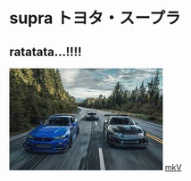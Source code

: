 # supra トヨタ・スープラ
## ratatata...!!!!
![jjj ](https://github.com/derik023/supra/blob/main/car/MKV/rrr.jpeg)
[mkV](https://en.wikipedia.org/wiki/Toyota_Supra)
